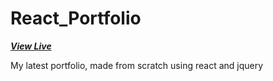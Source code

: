 # React_Portfolio

_**[View Live](https://reactportfolio-e3bad.firebaseapp.com/)**_

My latest portfolio, made from scratch using react and jquery

